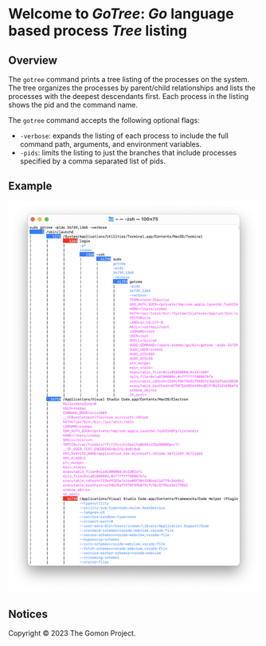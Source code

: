 # Welcome to *GoTree*: *Go* language based process *Tree* listing

## Overview

The `gotree` command prints a tree listing of the processes on the system. The tree organizes the processes by parent/child relationships and lists the processes with the deepest descendants first. Each process in the listing shows the pid and the command name.

The `gotree` command accepts the following optional flags:

* `-verbose`: expands the listing of each process to include the full command path, arguments, and environment variables.
* `-pids`: limits the listing to just the branches that include processes specified by a comma separated list of pids.

## Example

![Example](assets/gotree.png)

## Notices

Copyright © 2023 The Gomon Project.
